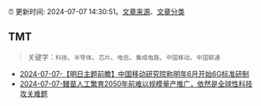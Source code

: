 :alarm_clock: 更新时间: 2024-07-07 14:30:51。[文章来源](/README.md)、[文章分类](/TAGS.md)

## TMT


> 关键字：`科技`、`半导体`、`芯片`、`电信`、`集成电路`、`中国移动`、`中国联通`



- [2024-07-07-【明日主题前瞻】中国移动研究院称明年6月开始6G标准研制](https://www.cls.cn/detail/1724725) 
- [2024-07-07-鳗苗人工繁育2050年前难以规模量产推广，依然是全球性科技攻关难题](https://www.cls.cn/detail/1725710) 

